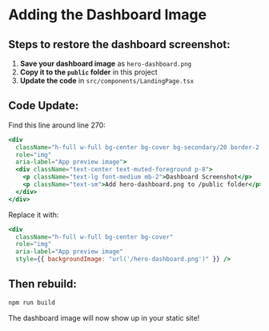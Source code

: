 # Adding the Dashboard Image

## Steps to restore the dashboard screenshot:

1. **Save your dashboard image** as `hero-dashboard.png` 
2. **Copy it to the `public` folder** in this project
3. **Update the code** in `src/components/LandingPage.tsx`

## Code Update:

Find this line around line 270:
```jsx
<div
  className="h-full w-full bg-center bg-cover bg-secondary/20 border-2 border-dashed border-muted-foreground/20 flex items-center justify-center"
  role="img"
  aria-label="App preview image">
  <div className="text-center text-muted-foreground p-8">
    <p className="text-lg font-medium mb-2">Dashboard Screenshot</p>
    <p className="text-sm">Add hero-dashboard.png to /public folder</p>
  </div>
</div>
```

Replace it with:
```jsx
<div
  className="h-full w-full bg-center bg-cover"
  role="img"
  aria-label="App preview image"
  style={{ backgroundImage: "url('/hero-dashboard.png')" }} />
```

## Then rebuild:
```bash
npm run build
```

The dashboard image will now show up in your static site!